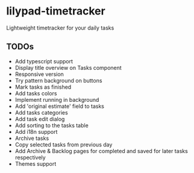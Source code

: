 # lilypad-timetracker

Lightweight timetracker for your daily tasks

## TODOs
* Add typescript support
* Display title overview on Tasks component
* Responsive version
* Try pattern background on buttons
* Mark tasks as finished
* Add tasks colors
* Implement running in background 
* Add 'original estimate' field to tasks
* Add tasks categories
* Add task edit dialog
* Add sorting to the tasks table
* Add i18n support
* Archive tasks
* Copy selected tasks from previous day
* Add Archive & Backlog pages for completed and saved for later tasks respectively
* Themes support
